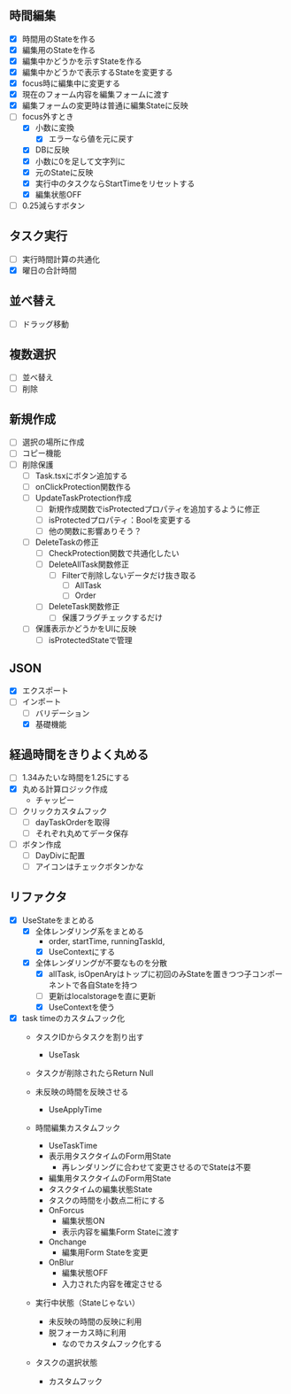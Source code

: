 ## 時間編集
- [x] 時間用のStateを作る
- [x] 編集用のStateを作る
- [x] 編集中かどうかを示すStateを作る
- [x] 編集中かどうかで表示するStateを変更する
- [x] focus時に編集中に変更する
- [x] 現在のフォーム内容を編集フォームに渡す
- [x] 編集フォームの変更時は普通に編集Stateに反映
- [ ] focus外すとき
  - [x] 小数に変換
    - [x] エラーなら値を元に戻す
  - [x] DBに反映
  - [x] 小数に0を足して文字列に
  - [x] 元のStateに反映
  - [x] 実行中のタスクならStartTimeをリセットする
  - [x] 編集状態OFF
- [ ] 0.25減らすボタン

## タスク実行
- [ ] 実行時間計算の共通化
- [x] 曜日の合計時間

## 並べ替え
- [ ] ドラッグ移動

## 複数選択
- [ ] 並べ替え
- [ ] 削除

## 新規作成
- [ ] 選択の場所に作成
- [ ] コピー機能
- [ ] 削除保護
  - [ ] Task.tsxにボタン追加する
  - [ ] onClickProtection関数作る
  - [ ] UpdateTaskProtection作成
    - [ ] 新規作成関数でisProtectedプロパティを追加するように修正
    - [ ] isProtectedプロパティ：Boolを変更する
    - [ ] 他の関数に影響ありそう？
  - [ ] DeleteTaskの修正
    - [ ] CheckProtection関数で共通化したい
    - [ ] DeleteAllTask関数修正
      - [ ] Filterで削除しないデータだけ抜き取る
        - [ ] AllTask
        - [ ] Order
    - [ ] DeleteTask関数修正
      - [ ] 保護フラグチェックするだけ
  - [ ] 保護表示かどうかをUIに反映
    - [ ] isProtectedStateで管理

## JSON
- [x] エクスポート
- [ ] インポート
  - [ ] バリデーション
  - [x] 基礎機能

## 経過時間をきりよく丸める
- [ ] 1.34みたいな時間を1.25にする
- [x] 丸める計算ロジック作成
  - チャッピー
- [ ] クリックカスタムフック
  - [ ] dayTaskOrderを取得
  - [ ] それぞれ丸めてデータ保存
- [ ] ボタン作成
  - [ ] DayDivに配置
  - [ ] アイコンはチェックボタンかな

## リファクタ
- [x] UseStateをまとめる
  - [x] 全体レンダリング系をまとめる
    - order, startTime, runningTaskId, 
    - [x] UseContextにする
  - [x] 全体レンダリングが不要なものを分散
    - [x] allTask, isOpenAryはトップに初回のみStateを置きつつ子コンポーネントで各自Stateを持つ
    - [ ] 更新はlocalstorageを直に更新
    - [x] UseContextを使う
- [x] task timeのカスタムフック化
  - タスクIDからタスクを割り出す
    - UseTask
  - タスクが削除されたらReturn Null
  - 未反映の時間を反映させる
    - UseApplyTime
  - 時間編集カスタムフック
    - UseTaskTime
    - 表示用タスクタイムのForm用State
      - 再レンダリングに合わせて変更させるのでStateは不要
    - 編集用タスクタイムのForm用State
    - タスクタイムの編集状態State
    - タスクの時間を小数点二桁にする
    - OnForcus
      - 編集状態ON
      - 表示内容を編集Form Stateに渡す
    - Onchange
      - 編集用Form Stateを変更
    - OnBlur
      - 編集状態OFF
      - 入力された内容を確定させる

  - 実行中状態（Stateじゃない）
    - 未反映の時間の反映に利用
    - 脱フォーカス時に利用
      - なのでカスタムフック化する

  - タスクの選択状態
    - カスタムフック

